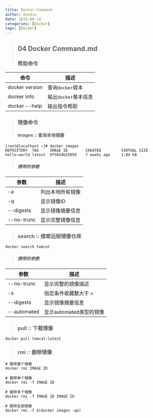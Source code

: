 ```yaml
---
title: Docker-Command
author: doudio
date: 2019-06-14
categories: [Docker]
tags: [Docker]
---
```


> ## 04 Docker Command.md

> ### 帮助命令

| 命令           | 描述                 |
| -------------- | -------------------- |
| docker version | 查询`docker`版本     |
| docker info    | 输出`docker`基本信息 |
| docker --help  | 输出指令帮助         |

> ### 镜像命令

> #### images :: 查询本地镜像

```shell
[root@localhost ~]# docker images
REPOSITORY	TAG		IMAGE ID		CREATED			VIRTUAL	SIZE
hello-world	latest	9f5834b25059	7 weeks ago		1.84 kB
```

> ##### 携带的参数

| 参数       | 描述             |
| ---------- | ---------------- |
| -a         | 列出本地所有镜像 |
| -q         | 显示镜像ID       |
| --digests  | 显示镜像摘要信息 |
| --no-trunc | 显示完整镜像信息 |

> ### search :: 搜索远程镜像仓库

```shell
docker search tomcat
```

> ##### 携带的参数

| 参数        | 描述                    |
| ----------- | ----------------------- |
| --no-trunc  | 显示完整的镜像描述      |
| -s          | 指定条件收藏数大于 `n`  |
| --digests   | 显示镜像摘要信息        |
| --automated | 显示automated类型的镜像 |

> ### pull :: 下载镜像

```shell
docker pull tomcat:latest
```

> ### rmi :: 删除镜像

```shell
# 删除莫个镜像
docker rmi IMAGE ID

# 删除单个镜像
docker rmi -f IMAGE ID

# 删除多个镜像
docker rmi -f IMAGE ID IMAGE ID

# 删除全部镜像
docker rmi -f $(docker images -qa)
```

